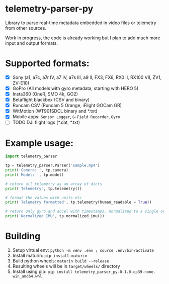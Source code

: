 # telemetry-parser-py
Library to parse real-time metadata embedded in video files or telemetry from other sources.

Work in progress, the code is already working but I plan to add much more input and output formats.

# Supported formats:
- [x] Sony (a1, a7c, a7r IV, a7 IV, a7s III, a9 II, FX3, FX6, RX0 II, RX100 VII, ZV1, ZV-E10)
- [x] GoPro (All models with gyro metadata, starting with HERO 5)
- [x] Insta360 (OneR, SMO 4k, GO2)
- [x] Betaflight blackbox (CSV and binary)
- [x] Runcam CSV (Runcam 5 Orange, iFlight GOCam GR)
- [x] WitMotion (WT901SDCL binary and *.txt)
- [x] Mobile apps: `Sensor Logger`, `G-Field Recorder`, `Gyro`
- [ ] TODO DJI flight logs (*.dat, *.txt)

# Example usage:
```python
import telemetry_parser

tp = telemetry_parser.Parser('sample.mp4')
print('Camera: ', tp.camera)
print('Model: ', tp.model)

# return all telemetry as an array of dicts
print('Telemetry', tp.telemetry()) 

# format the values with units etc
print('Telemetry formatted', tp.telemetry(human_readable = True)) 

# return only gyro and accel with timestamps, normalized to a single orientation and scaled to deg/s and m/s2
print('Normalized IMU', tp.normalized_imu()) 
```

# Building
1. Setup virtual env: `python -m venv .env ; source .env/bin/activate`
2. Install maturin: `pip install maturin`
2. Build python wheels: `maturin build --release`
3. Resulting wheels will be in `target/wheels/` directory
4. Install using pip: `pip install telemetry_parser_py-0.1.0-cp39-none-win_amd64.whl`